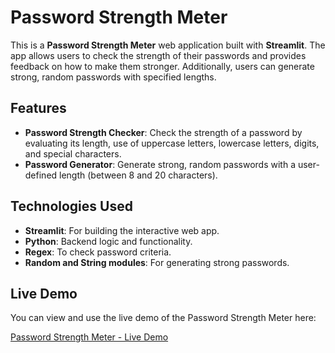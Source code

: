 # Password Strength Meter

This is a **Password Strength Meter** web application built with **Streamlit**. The app allows users to check the strength of their passwords and provides feedback on how to make them stronger. Additionally, users can generate strong, random passwords with specified lengths.

## Features
- **Password Strength Checker**: Check the strength of a password by evaluating its length, use of uppercase letters, lowercase letters, digits, and special characters.
- **Password Generator**: Generate strong, random passwords with a user-defined length (between 8 and 20 characters).

## Technologies Used
- **Streamlit**: For building the interactive web app.
- **Python**: Backend logic and functionality.
- **Regex**: To check password criteria.
- **Random and String modules**: For generating strong passwords.

## Live Demo

You can view and use the live demo of the Password Strength Meter here:

[Password Strength Meter - Live Demo](https://password-meter-by-nabeel.streamlit.app/)